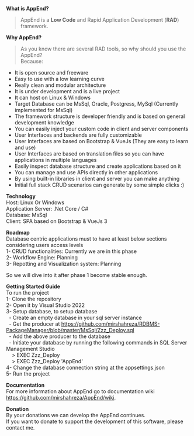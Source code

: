 **What is AppEnd?**
> AppEnd is a **Low Code** and Rapid Application Development (**RAD**) framework.  

**Why AppEnd?**
>As you know there are several RAD tools, so why should you use the AppEnd?  
Because:
- It is open source and freeware
- Easy to use with a low learning curve
- Really clean and modular architecture
- It is under development and is a live project  
- It can host on Linux & Windows
- Target Database can be MsSql, Oracle, Postgress, MySql (Currently implemented for MsSql)
- The framework structure is developer friendly and is based on general development knowledge
- You can easily inject your custom code in client and server components
- User Interfaces and backends are fully customizable
- User Interfaces are based on Bootstrap & VueJs (They are easy to learn and use)  
- User Interfaces are based on translation files so you can have applications in multiple languages  
- Easily inspect database structure and create applications based on it  
- You can manage and use APIs directly in other applications  
- By using built-in libraries in client and server you can make anything  
- Initial full stack CRUD scenarios can generate by some simple clicks :)  

**Technology**  
Host: Linux Or Windows  
Application Server: .Net Core / C#  
Database: MsSql  
Client: SPA based on Bootstrap & VueJs 3  

**Roadmap**  
Database centric applications must to have at least below sections considering users access levels  
1- CRUD functionalities: Currently we are in this phase  
2- Workflow Engine: Planning  
3- Repotting and Visualization system: Planning  

So we will dive into it after phase 1 become stable enough.

**Getting Started Guide**  
To run the project  
1- Clone the repository  
2- Open it by Visual Studio 2022  
3- Setup database, to setup database  
&nbsp;&nbsp;- Create an empty database in your sql server instance  
&nbsp;&nbsp;- Get the producer at https://github.com/mirshahreza/RDBMS-PackageManager/blob/master/MsSql/Zzz_Deploy.sql  
&nbsp;&nbsp;- Add the above producer to the database  
&nbsp;&nbsp;- Initiate your database by running the following commands in SQL Server Management Studio  
&nbsp;&nbsp;&nbsp;&nbsp;> EXEC Zzz_Deploy  
&nbsp;&nbsp;&nbsp;&nbsp;> EXEC Zzz_Deploy 'AppEnd'  
4- Change the database connection string at the appsettings.json  
5- Run the project  

**Documentation**  
For more information about AppEnd go to documentation wiki https://github.com/mirshahreza/AppEnd/wiki.

**Donation**  
By your donations we can develop the AppEnd continues.  
If you want to donate to support the development of this software, please contact me.  






